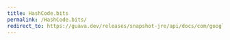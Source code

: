 ```yaml
---
title: HashCode.bits
permalink: /HashCode.bits/
redirect_to: https://guava.dev/releases/snapshot-jre/api/docs/com/google/common/hash/HashCode.html#bits--
---
```

